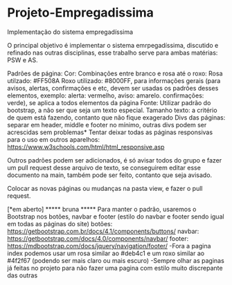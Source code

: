 # Projeto-Empregadissima
Implementação do sistema empregadíssima

O principal objetivo é implementar o sistema emrpegadíssima, discutido e refinado nas outras disciplinas, esse trabalho serve para ambas matérias: PSW e AS.

Padrões de página:
Cor: Combinações entre branco e rosa até o roxo: Rosa utilzado: #FF508A Roxo utilizado: #8000FF, para informações gerais (para avisos, alertas, confirmações e etc, devem ser
usadas os padrões desses elementos, exemplo: alerta: vermelho, aviso: amarelo. confirmações: verde), se aplica a todos elementos da página
Fonte: Utilizar padrão do bootstrap, a não ser que seja um texto especial.
    Tamanho texto: a critério de quem está fazendo, contanto que não fique exagerado
Divs das páginas: separar em header, middle e footer no mínimo, outras divs podem ser acrescidas sem problemas*
Tentar deixar todas as páginas responsivas para o uso em outros aparelhos: https://www.w3schools.com/html/html_responsive.asp

Outros padrões podem ser adicionados, é só avisar todos do grupo e fazer um pull request desse arquivo de texto, se conseguirem editar esse documento na main, também pode ser
feito, contanto que seja avisado.

Colocar as novas páginas ou mudanças na pasta view, e fazer o pull request.

[*em aberto]
***** bruna *****
Para manter o padrão, usaremos o Bootstrap nos botões, navbar e footer (estilo do navbar e footer sendo igual em todas as páginas do site)
	botões: https://getbootstrap.com.br/docs/4.1/components/buttons/
	navbar: https://getbootstrap.com/docs/4.0/components/navbar/
	footer: https://mdbootstrap.com/docs/jquery/navigation/footer/
-Fora a pagina index podemos usar um rosa similar ao #deb4c1 e um roxo similar ao #4f2f67 (podendo ser mais claro ou mais escuro)
-Sempre olhar as paginas já feitas no projeto para não fazer uma pagina com estilo muito discrepante das outras